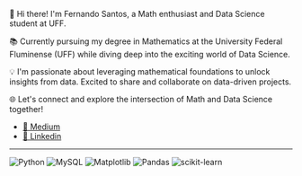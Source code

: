 👋 Hi there! I'm Fernando Santos, a Math enthusiast and Data Science student at UFF.

📚 Currently pursuing my degree in Mathematics at the University Federal Fluminense (UFF) while diving deep into the exciting world of Data Science.

💡 I'm passionate about leveraging mathematical foundations to unlock insights from data. Excited to share and collaborate on data-driven projects.

🌐 Let's connect and explore the intersection of Math and Data Science together!


- <a href="https://medium.com/@nandxla">📜 Medium</a>
- <a href="https://www.linkedin.com/in/santosnando/">📌 Linkedin</a>

<hr>

![Python](https://img.shields.io/badge/python-3670A0?style=for-the-badge&logo=python&logoColor=ffdd54)
![MySQL](https://img.shields.io/badge/mysql-%2300f.svg?style=for-the-badge&logo=mysql&logoColor=white)
![Matplotlib](https://img.shields.io/badge/Matplotlib-%23ffffff.svg?style=for-the-badge&logo=Matplotlib&logoColor=black)
![Pandas](https://img.shields.io/badge/pandas-%23150458.svg?style=for-the-badge&logo=pandas&logoColor=white)
![scikit-learn](https://img.shields.io/badge/scikit--learn-%23F7931E.svg?style=for-the-badge&logo=scikit-learn&logoColor=white)
